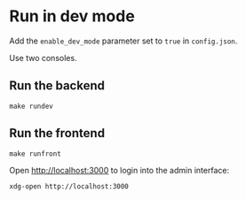 # Run in dev mode

Add the `enable_dev_mode` parameter set to `true` in `config.json`.

Use two consoles.

## Run the backend

    make rundev

## Run the frontend

    make runfront

Open <http://localhost:3000> to login into the admin interface:

    xdg-open http://localhost:3000
